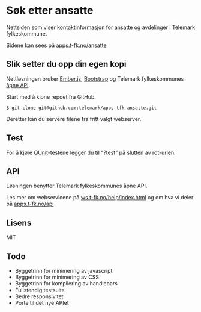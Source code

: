 # Søk etter ansatte

Nettsiden som viser kontaktinformasjon for ansatte og avdelinger i Telemark fylkeskommune.

Sidene kan sees på [apps.t-fk.no/ansatte](http://apps.t-fk.no/ansatte)

## Slik setter du opp din egen kopi

Nettløsningen bruker [Ember.js](http://emberjs.com/), [Bootstrap](http://getbootstrap.com/) og Telemark fylkeskommunes [åpne API](http://ws.t-fk.no/help/index.html).

Start med å klone repoet fra GitHub.

```
$ git clone git@github.com:telemark/apps-tfk-ansatte.git
```

Deretter kan du servere filene fra fritt valgt webserver.

## Test
For å kjøre [QUnit](https://qunitjs.com/)-testene legger du til "?test" på slutten av rot-urlen.

## API

Løsningen benytter Telemark fylkeskommunes åpne API.

Les mer om webservicene på [ws.t-fk.no/help/index.html](http://ws.t-fk.no/help/index.html) og om hva vi deler på [apps.t-fk.no/api](http://apps.t-fk.no/api/#/)

## Lisens
MIT

## Todo
- Byggetrinn for minimering av javascript
- Byggetrinn for minimering av CSS
- Byggetrinn for kompilering av handlebars
- Fullstendig testsuite
- Bedre responsivitet
- Porte til det nye APIet